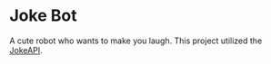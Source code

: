 # Joke Bot

A cute robot who wants to make you laugh. This project utilized the [JokeAPI](https://sv443.net/jokeapi/v2/).
